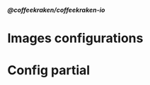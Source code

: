 <!--
/**
 * @name            Configuration
 * @namespace       doc.images
 * @type            Markdown
 * @platform        md
 * @status          stable
 * @menu            Documentation / Images           /doc/images/configuration
 *
 * @since           2.0.0
 * @author    Olivier Bossel <olivier.bossel@gmail.com> (https://coffeekraken.io)
 */
-->

<!-- image -->

<!-- header -->
##### @coffeekraken/coffeekraken-io



# Images configurations

# Config partial

